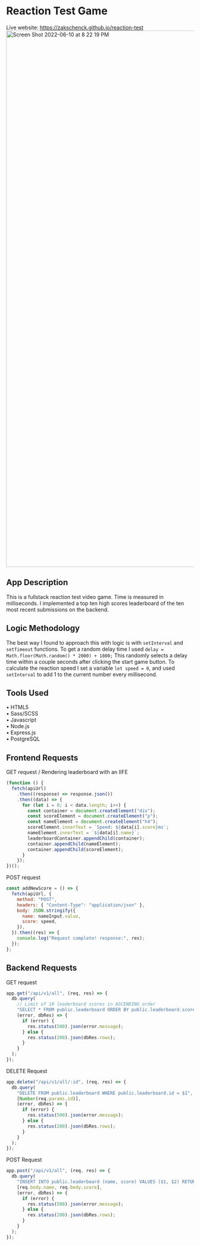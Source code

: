 # Reaction Test Game
Live website: https://zakschenck.github.io/reaction-test
<img width="1440" alt="Screen Shot 2022-06-10 at 8 22 19 PM" src="https://user-images.githubusercontent.com/91504668/173165048-5e757546-6044-4c74-9cec-ed2816613a04.png">


## App Description
This is a fullstack reaction test video game. Time is measured in milliseconds. I implemented a top ten high scores leaderboard of the ten most recent submissions on the backend.

## Logic Methodology
The best way I found to approach this with logic is with ``setInterval`` and ``setTimeout`` functions. To get a random delay time I used ``delay = Math.floor(Math.random() * 2000) + 1800;`` This randomly selects a delay time within a couple seconds after clicking the start game button. To calculate the reaction speed I set a variable ``let speed = 0``, and used ``setInterval`` to add 1 to the current number every millisecond.

## Tools Used
• HTML5 <br>
• Sass/SCSS <br>
• Javascript <br>
• Node.js <br>
• Express.js <br>
• PostgreSQL

## Frontend Requests
GET request / Rendering leaderboard with an IIFE <br>
```js
(function () {
  fetch(apiUrl)
    .then((response) => response.json())
    .then((data) => {
      for (let i = 0; i < data.length; i++) {
        const container = document.createElement("div");
        const scoreElement = document.createElement("p");
        const nameElement = document.createElement("h4");
        scoreElement.innerText = `Speed: ${data[i].score}ms`;
        nameElement.innerText = `${data[i].name}`;
        leaderboardContainer.appendChild(container);
        container.appendChild(nameElement);
        container.appendChild(scoreElement);
      }
    });
})();
```
POST request
```js
const addNewScore = () => {
  fetch(apiUrl, {
    method: "POST",
    headers: { "Content-Type": "application/json" },
    body: JSON.stringify({
      name: nameInput.value,
      score: speed,
    }),
  }).then((res) => {
    console.log("Request complete! response:", res);
  });
};
```
## Backend Requests
GET request
```js
app.get("/api/v1/all", (req, res) => {
  db.query(
    // Limit of 10 leaderboard scores in ASCENDING order
    "SELECT * FROM public.leaderboard ORDER BY public.leaderboard.score asc LIMIT 10 ",
    (error, dbRes) => {
      if (error) {
        res.status(500).json(error.message);
      } else {
        res.status(200).json(dbRes.rows);
      }
    }
  );
});
```
DELETE Request
```js
app.delete("/api/v1/all/:id", (req, res) => {
  db.query(
    "DELETE FROM public.leaderboard WHERE public.leaderboard.id = $1",
    [Number(req.params.id)],
    (error, dbRes) => {
      if (error) {
        res.status(500).json(error.message);
      } else {
        res.status(200).json(dbRes.rows);
      }
    }
  );
});
```
POST Request 
```js
app.post("/api/v1/all", (req, res) => {
  db.query(
    "INSERT INTO public.leaderboard (name, score) VALUES ($1, $2) RETURNING *",
    [req.body.name, req.body.score],
    (error, dbRes) => {
      if (error) {
        res.status(500).json(error.message);
      } else {
        res.status(200).json(dbRes.rows);
      }
    }
  );
});
```
